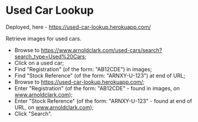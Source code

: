 # Used Car Lookup

Deployed, here - https://used-car-lookup.herokuapp.com/

Retrieve images for used cars.

 - Browse to https://www.arnoldclark.com/used-cars/search?search_type=Used%20Cars;
 - Click on a used car;
 - Find "Registration" (of the form: "AB12CDE") in images;
 - Find "Stock Reference" (of the form: "ARNXY-U-123") at end of URL;
 - Browse to https://used-car-lookup.herokuapp.com/;
 - Enter "Registration" (of the form: "AB12CDE" - found in images, on www.arnoldclark.com);
 - Enter "Stock Reference" (of the form: "ARNXY-U-123" - found at end of URL, on www.arnoldclark.com);
 - Click "Search".
